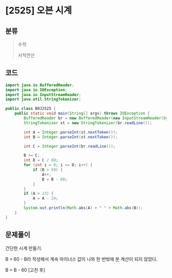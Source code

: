 # [2525] 오븐 시계 

## 분류
> 수학
>
> 사칙연산

## 코드
```java
import java.io.BufferedReader;
import java.io.IOException;
import java.io.InputStreamReader;
import java.util.StringTokenizer;

public class BOJ2525 {
	public static void main(String[] args) throws IOException {
		BufferedReader br = new BufferedReader(new InputStreamReader(System.in));
		StringTokenizer st = new StringTokenizer(br.readLine());

		int A = Integer.parseInt(st.nextToken());
		int B = Integer.parseInt(st.nextToken());

		int C = Integer.parseInt(br.readLine());

		B += C;
		int D = C / 60;
		for (int i = 0; i <= D; i++) {
			if (B > 59) {
				A++;
				B = B - 60;
			}
		}
		if (A > 23) {
			A = A - 24;
		}
		System.out.println(Math.abs(A) + " " + Math.abs(B));
	}
}
```

## 문제풀이

간단한 시계 만들기.

B = 60 - B라 작성해서 계속 마이너스 값이 나와 한 번밖에 분 계산이 되지 않았다.

B = B - 60 [고친 후]